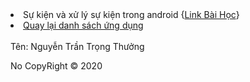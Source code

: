 <li><a>Sự kiện và xử lý sự kiện trong android</a> {<a href="https://ngocminhtran.com/2018/09/24/su-kien-va-xu-ly-su-kien/">Link Bài Học</a>}</li>
<li><a href="https://github.com/thuongnguyen55/Bai-Tap-Android/blob/master/README.md">Quay lại danh sách ứng dụng</a></li>
<br />
<a>Tên: Nguyễn Trần Trọng Thưởng</a>
<p>No CopyRight &copy; 2020</p>
